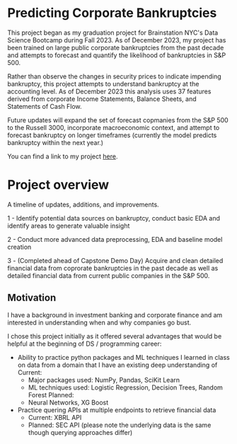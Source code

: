 # Predicting Corporate Bankruptcies

This project began as my graduation project for Brainstation NYC's Data Science Bootcamp during Fall 2023.  As of December 2023, my project has been trained on large public corporate bankruptcies from the past decade and attempts to forecast and quantify the likelihood of bankruptcies in S&P 500.

Rather than observe the changes in security prices to indicate impending bankruptcy, this project attempts to understand bankruptcy at the accounting level.  As of December 2023 this analysis uses 37 features derived from corporate Income Statements, Balance Sheets, and Statements of Cash Flow.

Future updates will expand the set of forecast copmanies from the S&P 500 to the Russell 3000, incorporate macroeconomic context, and attempt to forecast bankruptcy on longer timeframes (currently the model predicts bankruptcy within the next year.)

You can find a link to my project [here](http://3.85.50.226:8501/).

# Project overview
A timeline of updates, additions, and improvements.

1 - Identify potential data sources on bankruptcy, conduct basic EDA and identify areas to generate valuable insight

2 - Conduct more advanced data preprocessing, EDA and baseline model creation

3 - (Completed ahead of Capstone Demo Day) Acquire and clean detailed financial data from coprorate bankruptcies in the past decade as well as detailed financial data from current public companies in the S&P 500.


## Motivation

I have a background in investment banking and corporate finance and am interested in understanding when and why companies go bust.

I chose this project initially as it offered several advantages that would be helpful at the beginning of DS / programming career:
- Ability to practice python packages and ML techniques I learned in class on data from a domain that I have an existing deep understanding of
   Current:
    - Major packages used: NumPy, Pandas, SciKit Learn
    - ML techniques used: Logistic Regression, Decision Trees, Random Forest
    Planned:
    - Neural Networks, XG Boost
- Practice quering APIs at multiple endpoints to retrieve financial data
    - Current: XBRL API
    - Planned: SEC API (please note the underlying data is the same though querying approaches differ)

